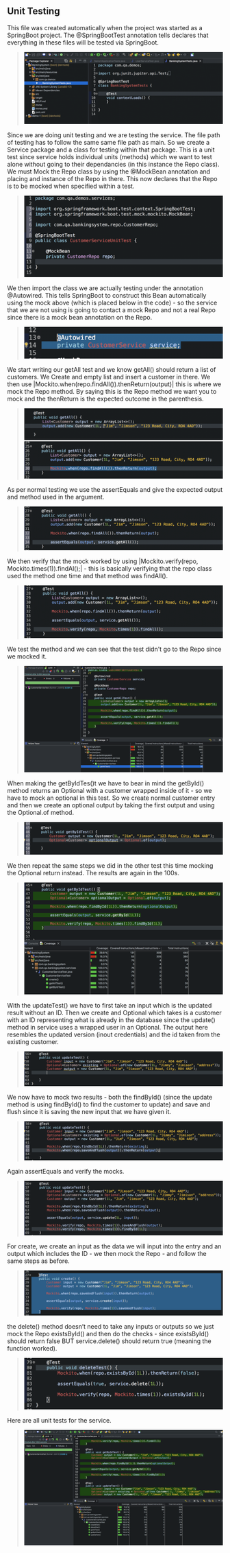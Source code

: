 ## Unit Testing

This file was created automatically when the project was started as a SpringBoot project. The @SpringBootTest annotation tells declares that everything in these files will be tested via SpringBoot.
>![](../documentation_images/6_unit_testing/unit_testing_1.png)  

Since we are doing unit testing and we are testing the service. The file path of testing has to follow the same same file path as main. So we create a Service package and a class for testing within that package. This is a unit test since service holds individual units (methods) which we want to test alone without going to their dependancies (in this instance the Repo class). We must Mock the Repo class by using the @MockBean annotation and placing and instance of the Repo in there. This now declares that the Repo is to be mocked when specified within a test.
>![](../documentation_images/6_unit_testing/unit_testing_2.png)  

We then import the class we are actually testing under the annotation @Autowired. This tells SpringBoot to construct this Bean automatically using the mock above (which is placed below in the code) - so the service that we are not using is going to contact a mock Repo and not a real Repo since there is a mock bean annotation on the Repo.
>![](../documentation_images/6_unit_testing/unit_testing_3.png)  

We start writing our getAll test and we know getAll() should return a list of customers. We Create and empty list and insert a customer in there. We then use |Mockito.when(repo.findAll()).thenReturn(output)| this is where we mock the Repo method. By saying this is the Repo method we want you to mock and the thenReturn is the expected outcome in the parenthesis.
>![](../documentation_images/6_unit_testing/unit_testing_4.png)  
>![](../documentation_images/6_unit_testing/unit_testing_5.png)  


As per normal testing we use the assertEquals and give the expected output and method used in the argument.
>![](../documentation_images/6_unit_testing/unit_testing_6.png)  

We then verify that the mock worked by using |Mockito.verify(repo, Mockito.times(1)).findAl();| - this is basically verifying that the repo class used the method one time and that method was findAll().
>![](../documentation_images/6_unit_testing/unit_testing_7.png) 


We test the method and we can see that the test didn't go to the Repo since we mocked it.
>![](../documentation_images/6_unit_testing/unit_testing_8.png)  

When making the getByIdTes()t we have to bear in mind the getById() method returns an Optional with a customer wrapped inside of it - so we have to mock an optional in this test. So we create normal customer entry and then we create an optional output by taking the first output and using the Optional.of method.
>![](../documentation_images/6_unit_testing/unit_testing_9.png)

We then repeat the same steps we did in the other test this time mocking the Optional return instead. The results are again in the 100s.
>![](../documentation_images/6_unit_testing/unit_testing_10.png)  

With the updateTest() we have to first take an input which is the updated result without an ID. Then we create and Optional which takes is a customer with an ID representing what is already in the database since the update() method in service uses a wrapped user in an Optional. The output here resembles the updated version (inout credentials) and the id taken from the existing customer.
>![](../documentation_images/6_unit_testing/unit_testing_11.png)

We now have to mock two results - both the findById() (since the update method is using findById() to find the customer to update) and save and flush since it is saving the new input that we have given it.
>![](../documentation_images/6_unit_testing/unit_testing_12.png)  

Again assertEquals and verify the mocks.
>![](../documentation_images/6_unit_testing/unit_testing_13.png)  

For create, we create an input as the data we will input into the entry and an output which includes the ID - we then mock the Repo - and follow the same steps as before.
>![](../documentation_images/6_unit_testing/unit_testing_14.png) 

the delete() method doesn’t need to take any inputs or outputs so we just mock the Repo existsById() and then do the checks - since existsById() should return false BUT service.delete() should return true (meaning the function worked).
>![](../documentation_images/6_unit_testing/unit_testing_15.png) 

Here are all unit tests for the service.
>![](../documentation_images/6_unit_testing/unit_testing_16.png)  

